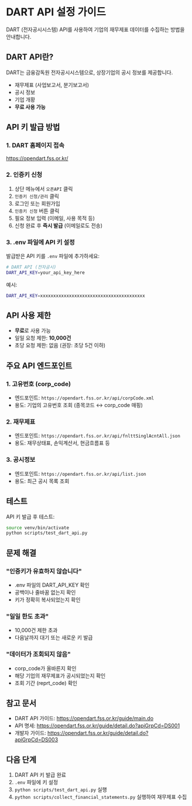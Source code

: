 # DART API 설정 가이드

DART (전자공시시스템) API를 사용하여 기업의 재무제표 데이터를 수집하는 방법을 안내합니다.

## DART API란?

DART는 금융감독원 전자공시시스템으로, 상장기업의 공시 정보를 제공합니다.
- 재무제표 (사업보고서, 분기보고서)
- 공시 정보
- 기업 개황
- **무료 사용 가능**

## API 키 발급 방법

### 1. DART 홈페이지 접속
https://opendart.fss.or.kr/

### 2. 인증키 신청
1. 상단 메뉴에서 `오픈API` 클릭
2. `인증키 신청/관리` 클릭
3. 로그인 또는 회원가입
4. `인증키 신청` 버튼 클릭
5. 필요 정보 입력 (이메일, 사용 목적 등)
6. 신청 완료 후 **즉시 발급** (이메일로도 전송)

### 3. .env 파일에 API 키 설정

발급받은 API 키를 `.env` 파일에 추가하세요:

```bash
# DART API (전자공시)
DART_API_KEY=your_api_key_here
```

예시:
```bash
DART_API_KEY=xxxxxxxxxxxxxxxxxxxxxxxxxxxxxxxxxxxxxxxx
```

## API 사용 제한

- **무료**로 사용 가능
- 일일 요청 제한: **10,000건**
- 초당 요청 제한: 없음 (권장: 초당 5건 이하)

## 주요 API 엔드포인트

### 1. 고유번호 (corp_code)
- 엔드포인트: `https://opendart.fss.or.kr/api/corpCode.xml`
- 용도: 기업의 고유번호 조회 (종목코드 ↔ corp_code 매핑)

### 2. 재무제표
- 엔드포인트: `https://opendart.fss.or.kr/api/fnlttSinglAcntAll.json`
- 용도: 재무상태표, 손익계산서, 현금흐름표 등

### 3. 공시정보
- 엔드포인트: `https://opendart.fss.or.kr/api/list.json`
- 용도: 최근 공시 목록 조회

## 테스트

API 키 발급 후 테스트:

```bash
source venv/bin/activate
python scripts/test_dart_api.py
```

## 문제 해결

### "인증키가 유효하지 않습니다"
- .env 파일의 DART_API_KEY 확인
- 공백이나 줄바꿈 없는지 확인
- 키가 정확히 복사되었는지 확인

### "일일 한도 초과"
- 10,000건 제한 초과
- 다음날까지 대기 또는 새로운 키 발급

### "데이터가 조회되지 않음"
- corp_code가 올바른지 확인
- 해당 기업의 재무제표가 공시되었는지 확인
- 조회 기간 (reprt_code) 확인

## 참고 문서

- DART API 가이드: https://opendart.fss.or.kr/guide/main.do
- API 명세: https://opendart.fss.or.kr/guide/detail.do?apiGrpCd=DS001
- 개발자 가이드: https://opendart.fss.or.kr/guide/detail.do?apiGrpCd=DS003

## 다음 단계

1. DART API 키 발급 완료
2. `.env` 파일에 키 설정
3. `python scripts/test_dart_api.py` 실행
4. `python scripts/collect_financial_statements.py` 실행하여 재무제표 수집
